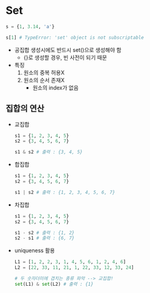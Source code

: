 # Set
```py
s = {1, 3.14, 'a'}

s[1] # TypeError: 'set' object is not subscriptable
```
- 공집합 생성시에도 반드시 set()으로 생성해야 함
    - {}로 생성할 경우, 빈 사전이 되기 때문 
- 특징
    1. 원소의 중복 허용X
    1. 원소의 순서 존재X
        - 원소의 index가 없음

## 집합의 연산
- 교집합
    ```py
    s1 = {1, 2, 3, 4, 5}
    s2 = {3, 4, 5, 6, 7}

    s1 & s2 # 출력 : {3, 4, 5}
    ```

- 합집합
    ```py
    s1 = {1, 2, 3, 4, 5}
    s2 = {3, 4, 5, 6, 7}

    s1 | s2 # 출력 : {1, 2, 3, 4, 5, 6, 7}
    ```

- 차집합
    ```py
    s1 = {1, 2, 3, 4, 5}
    s2 = {3, 4, 5, 6, 7}

    s1 - s2 # 출력 : {1, 2}
    s2 - s1 # 출력 : {6, 7}
    ```

- uniqueness 활용
    ```py
    L1 = [1, 2, 2, 3, 1, 4, 5, 6, 1, 2, 4, 6]
    L2 = [22, 33, 11, 21, 1, 22, 33, 12, 33, 24]

    # 두 숫자더미에 겹치는 종류 파악 --> 교집합!
    set(L1) & set(L2) # 출력 : {1}
    ```

